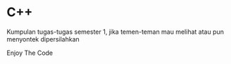 # C++
Kumpulan tugas-tugas semester 1, jika temen-teman mau melihat atau pun menyontek dipersilahkan 

Enjoy The Code
